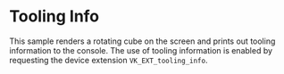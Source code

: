 # Tooling Info

This sample renders a rotating cube on the screen and prints out tooling
information to the console. The use of tooling information is enabled by
requesting the device extension `VK_EXT_tooling_info`.
